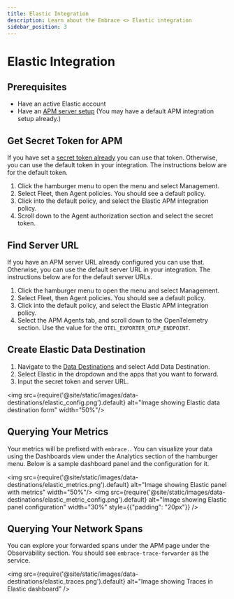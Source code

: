 ```yaml
---
title: Elastic Integration
description: Learn about the Embrace <> Elastic integration
sidebar_position: 3
---
```


# Elastic Integration

## Prerequisites

- Have an active Elastic account
- Have an [APM server setup](https://www.elastic.co/guide/en/fleet/7.15/fleet-quick-start-traces.html) (You may have a
default APM integration setup already.)

## Get Secret Token for APM
If you have set a [secret token already](https://www.elastic.co/guide/server/current/secret-token.html) you can use that
token. Otherwise, you can use the default token in your integration. The instructions below are for the default token.

1. Click the hamburger menu to open the menu and select Management. 
1. Select Fleet, then Agent policies. You should see a default policy.
1. Click into the default policy, and select the Elastic APM integration policy.
1. Scroll down to the Agent authorization section and select the secret token.

## Find Server URL
If you have an APM server URL already configured you can use that. Otherwise, you can use the default server URL in your
integration. The instructions below are for the default server URLs.

1. Click the hamburger menu to open the menu and select Management. 
1. Select Fleet, then Agent policies. You should see a default policy.
1. Click into the default policy, and select the Elastic APM integration policy.
1. Select the APM Agents tab, and scroll down to the OpenTelemetry section. Use the value for the `OTEL_EXPORTER_OTLP_ENDPOINT`.

## Create Elastic Data Destination

1. Navigate to the [Data Destinations](https://dash.embrace.io/settings/organization/integrations/data_destinations) and select
Add Data Destination. 
1. Select Elastic in the dropdown and the apps that you want to forward.
1. Input the secret token and server URL.

<img src={require('@site/static/images/data-destinations/elastic_config.png').default} alt="Image showing Elastic data destination form" width="50%"/>

## Querying Your Metrics

Your metrics will be prefixed with `embrace.`. You can visualize your data using the Dashboards view under the Analytics section of the hamburger menu. Below is a sample dashboard panel and the configuration for it.

<img src={require('@site/static/images/data-destinations/elastic_metrics.png').default} alt="Image showing Elastic panel with metrics" width="50%"/>
<img src={require('@site/static/images/data-destinations/elastic_metric_config.png').default} alt="Image showing Elastic panel configuration" width="30%" style={{"padding": "20px"}} />

## Querying Your Network Spans

You can explore your forwarded spans under the APM page under the Observability section. You should see `embrace-trace-forwarder`
as the service. 

<img src={require('@site/static/images/data-destinations/elastic_traces.png').default} alt="Image showing Traces in Elastic dashboard" />
